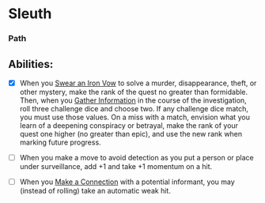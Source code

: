 # Sleuth
### Path


## Abilities:
- [x] When you [Swear an Iron Vow](Moves/quest/swear_an_iron_vow) to solve a murder, disappearance, theft, or other mystery, make the rank of the quest no greater than formidable. Then, when you [Gather Information](Moves/adventure/gather_information) in the course of the investigation, roll three challenge dice and choose two. If any challenge dice match, you must use those values. On a miss with a match, envision what you learn of a deepening conspiracy or betrayal, make the rank of your quest one higher (no greater than epic), and use the new rank when marking future progress.

- [ ] When you make a move to avoid detection as you put a person or place under surveillance, add +1 and take +1 momentum on a hit.

- [ ] When you [Make a Connection](Moves/connection/make_a_connection) with a potential informant, you may (instead of rolling) take an automatic weak hit.

